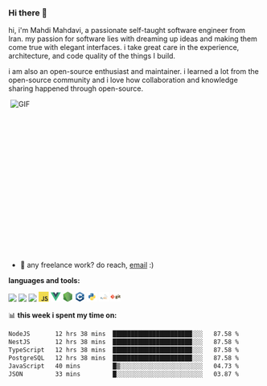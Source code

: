 ### Hi there 👋

hi, i'm Mahdi Mahdavi, a passionate self-taught software engineer from Iran. my passion for software lies with dreaming up ideas and making them come true with elegant interfaces. i take great care in the experience, architecture, and code quality of the things I build.

i am also an open-source enthusiast and maintainer. i learned a lot from the open-source community and i love how collaboration and knowledge sharing happened through open-source.


  <img align="right" alt="GIF" src="https://github.com/abhisheknaiidu/abhisheknaiidu/blob/master/code.gif?raw=true" width="500" height="320" />
  
- 💼 any freelance work? do reach, [email](mahdi.mahdavi.maz@gmail.com) :)

**languages and tools:**  


<code><img height="20" src="https://docs.nestjs.com/assets/logo-small.svg"></code>
<code><img height="20" src="https://upload.wikimedia.org/wikipedia/commons/thumb/2/29/Postgresql_elephant.svg/1200px-Postgresql_elephant.svg.png"></code>
<code><img height="20" src="https://upload.wikimedia.org/wikipedia/commons/4/4c/Typescript_logo_2020.svg"></code>
<code><img height="20" src="https://raw.githubusercontent.com/github/explore/80688e429a7d4ef2fca1e82350fe8e3517d3494d/topics/javascript/javascript.png"></code>
<code><img height="20" src="https://raw.githubusercontent.com/github/explore/80688e429a7d4ef2fca1e82350fe8e3517d3494d/topics/vue/vue.png"></code>
<code><img height="20" src="https://raw.githubusercontent.com/github/explore/80688e429a7d4ef2fca1e82350fe8e3517d3494d/topics/nodejs/nodejs.png"></code>
<code><img height="20" src="https://raw.githubusercontent.com/github/explore/80688e429a7d4ef2fca1e82350fe8e3517d3494d/topics/cpp/cpp.png"></code>
<code><img height="20" src="https://raw.githubusercontent.com/github/explore/80688e429a7d4ef2fca1e82350fe8e3517d3494d/topics/python/python.png"></code>
<code><img height="20" src="https://raw.githubusercontent.com/github/explore/80688e429a7d4ef2fca1e82350fe8e3517d3494d/topics/mysql/mysql.png"></code></code>
<code><img height="20" src="https://raw.githubusercontent.com/github/explore/80688e429a7d4ef2fca1e82350fe8e3517d3494d/topics/git/git.png"></code>

📊 **this week i spent my time on:**
<!--START_SECTION:waka-->

```text
NodeJS       12 hrs 38 mins  ██████████████████████░░░   87.58 %
NestJS       12 hrs 38 mins  ██████████████████████░░░   87.58 %
TypeScript   12 hrs 38 mins  ██████████████████████░░░   87.58 %
PostgreSQL   12 hrs 38 mins  ██████████████████████░░░   87.58 %
JavaScript   40 mins         █▒░░░░░░░░░░░░░░░░░░░░░░░   04.73 %
JSON         33 mins         █░░░░░░░░░░░░░░░░░░░░░░░░   03.87 %
```

<!--END_SECTION:waka-->


